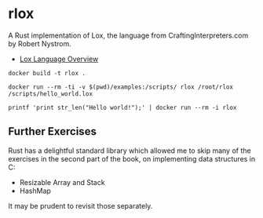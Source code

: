 # rlox

A Rust implementation of Lox, the language from CraftingInterpreters.com by Robert Nystrom.

* [Lox Language Overview](https://craftinginterpreters.com/the-lox-language.html)


```
docker build -t rlox .
```

```
docker run --rm -ti -v $(pwd)/examples:/scripts/ rlox /root/rlox /scripts/hello_world.lox
```

```
printf 'print str_len("Hello world!");' | docker run --rm -i rlox
```


## Further Exercises

Rust has a delightful standard library which allowed me to skip many of the exercises in the second part of the book, on implementing data structures in C:
- Resizable Array and Stack
- HashMap

It may be prudent to revisit those separately.